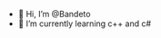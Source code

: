 - 👋 Hi, I’m @Bandeto
- 🌱 I’m currently learning c++ and c#

<!---
Bandeto/Bandeto is a ✨ special ✨ repository because its `README.md` (this file) appears on your GitHub profile.
You can click the Preview link to take a look at your changes.
--->
